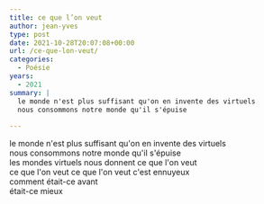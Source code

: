 ```yaml
---
title: ce que l’on veut
author: jean-yves
type: post
date: 2021-10-28T20:07:08+00:00
url: /ce-que-lon-veut/
categories:
  - Poésie
years:
  - 2021
summary: |
  le monde n'est plus suffisant qu'on en invente des virtuels
  nous consommons notre monde qu'il s'épuise  
  
---
```

le monde n'est plus suffisant qu'on en invente des virtuels  
nous consommons notre monde qu'il s'épuise  
les mondes virtuels nous donnent ce que l'on veut  
ce que l'on veut ce que l'on veut c'est ennuyeux  
comment était-ce avant  
était-ce mieux